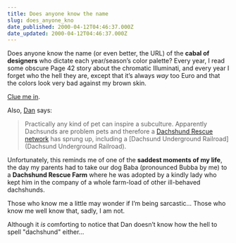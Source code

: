 ```yaml
---
title: Does anyone know the name
slug: does_anyone_kno
date_published: 2000-04-12T04:46:37.000Z
date_updated: 2000-04-12T04:46:37.000Z
---
```


Does anyone know the name (or even better, the URL) of the **cabal of designers** who dictate each year/season’s color palette? Every year, I read some obscure Page 42 story about the chromatic Illuminati, and every year I forget who the hell they are, except that it’s always *way* too Euro and that the colors look very bad against my brown skin.

[Clue me in](mailto:anil@dashes.com).

Also, [Dan](http://www.wwa.com/~dhartung/weblog/index.html) says:

> Practically any kind of pet can inspire a subculture. Apparently Dachsunds are problem pets and therefore a [Dachshund Rescue network](http://www.drwp.net/links.html) has sprung up, including a [Dachsund Underground Railroad](Dachsund Underground Railroad).

Unfortunately, this reminds me of one of the **saddest moments of my life**, the day my parents had to take our dog Baba (pronounced Bubba by me) to a **Dachshund Rescue Farm** where he was adopted by a kindly lady who kept him in the company of a whole farm-load of other ill-behaved dachshunds.

Those who know me a little may wonder if I’m being sarcastic… Those who know me well know that, sadly, I am not.

Although it *is* comforting to notice that Dan doesn’t know how the hell to spell "dachshund" either…
